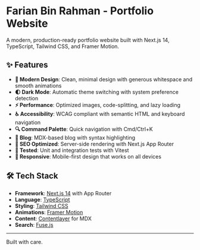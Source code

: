 # Farian Bin Rahman - Portfolio Website

A modern, production-ready portfolio website built with Next.js 14, TypeScript, Tailwind CSS, and Framer Motion.

## ✨ Features

- **🎨 Modern Design**: Clean, minimal design with generous whitespace and smooth animations
- **🌓 Dark Mode**: Automatic theme switching with system preference detection
- **⚡ Performance**: Optimized images, code-splitting, and lazy loading
- **♿ Accessibility**: WCAG compliant with semantic HTML and keyboard navigation
- **🔍 Command Palette**: Quick navigation with Cmd/Ctrl+K
- **📝 Blog**: MDX-based blog with syntax highlighting
- **🚀 SEO Optimized**: Server-side rendering with Next.js App Router
- **🧪 Tested**: Unit and integration tests with Vitest
- **📱 Responsive**: Mobile-first design that works on all devices

## 🛠️ Tech Stack

- **Framework**: [Next.js 14](https://nextjs.org/) with App Router
- **Language**: [TypeScript](https://www.typescriptlang.org/)
- **Styling**: [Tailwind CSS](https://tailwindcss.com/)
- **Animations**: [Framer Motion](https://www.framer.com/motion/)
- **Content**: [Contentlayer](https://contentlayer.dev/) for MDX
- **Search**: [Fuse.js](https://fusejs.io/)


---

Built with care.
